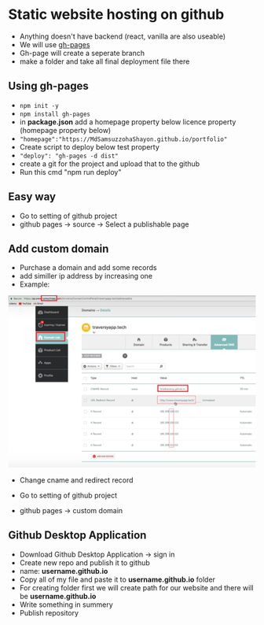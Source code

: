 # Static website hosting on github 

 - Anything doesn't have backend (react, vanilla are also useable)
 - We will use [gh-pages](https://github.com/tschaub/gh-pages)
 - Gh-page will create a seperate branch 
 - make a folder and take all final deployment file there

## Using gh-pages

 - `npm init -y` 
 - `npm install gh-pages` 
 - in **package.json** add a homepage property below licence property (homepage property below)
 - ` "homepage":"https://MdSamsuzzohaShayon.github.io/portfolio" `
 - Create script to deploy below test property
 - ` "deploy": "gh-pages -d dist" `
 - create a git for the project and upload that to the github
 - Run this cmd "npm run deploy"

## Easy way
 - Go to setting of github project
 - github pages -> source -> Select a publishable page 

## Add custom domain
 - Purchase a domain and add some records
 - add similler ip address by increasing one
 - Example: 

![domain list](img/domain_list.png)

 - Change cname and redirect record

 - Go to setting of github project
 - github pages -> custom domain

## Github Desktop Application

 - Download Github Desktop Application -> sign in
 - Create new repo and publish it to github
 - name: **username.github.io**
 - Copy all of my file and paste it to **username.github.io** folder
 - For creating folder first we will create path for our website and there will be **username.github.io**
 - Write something in summery
 - Publish repository